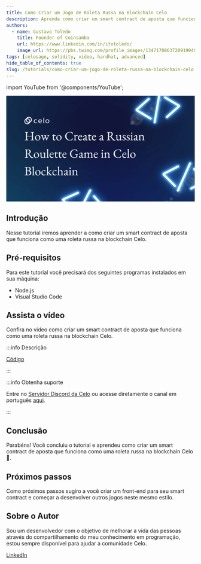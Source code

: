 ```yaml
---
title: Como Criar um Jogo de Roleta Russa na Blockchain Celo
description: Aprenda como criar um smart contract de aposta que funciona como uma roleta russa na blockchain Celo
authors:
  - name: Gustavo Toledo
    title: Founder of Coinsamba
    url: https://www.linkedin.com/in/itxtoledo/
    image_url: https://pbs.twimg.com/profile_images/1347170863720919040/QMlr-GWc_400x400.jpg
tags: [celosage, solidity, video, hardhat, advanced]
hide_table_of_contents: true
slug: /tutorials/como-criar-um-jogo-de-roleta-russa-na-blockchain-celo
---
```


import YouTube from '@components/YouTube';

![header](../src/data-tutorials/showcase/advanced/como-criar-um-jogo-de-roleta-russa-na-blockchain-celo.png)

## Introdução

Nesse tutorial iremos aprender a como criar um smart contract de aposta que funciona como uma roleta russa na blockchain Celo.

## Pré-requisitos

Para este tutorial você precisará dos seguintes programas instalados em sua máquina:

- Node.js
- Visual Studio Code

## Assista o vídeo

Confira no video como criar um smart contract de aposta que funciona como uma roleta russa na blockchain Celo.

<YouTube videoId="ULPn1sNzaXg"/>

:::info Descrição

[Código](https://github.com/itxtoledo/celo-sage-examples/tree/main/russian-roulette-solidity)

:::

:::info Obtenha suporte

Entre no [Servidor Discord da Celo](https://chat.celo.org/) ou acesse diretamente o canal em português
[aqui](https://discord.com/channels/600834479145353243/956679819406491708).

:::

## Conclusão

Parabéns! Você concluiu o tutorial e aprendeu como criar um smart contract de aposta que funciona como uma roleta russa na blockchain Celo 🎉.

## Próximos passos

Como próximos passos sugiro a você criar um front-end para seu smart contract e começar a desenvolver outros jogos neste mesmo estilo.

## Sobre o Autor

Sou um desenvolvedor com o objetivo de melhorar a vida das pessoas através do compartilhamento do meu conhecimento em programação, estou sempre disponível para ajudar a comunidade Celo.

[LinkedIn](https://www.linkedin.com/in/itxtoledo/)
